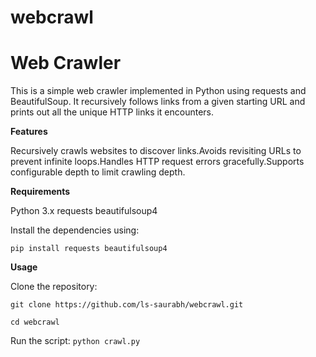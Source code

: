 # webcrawl

# Web Crawler

This is a simple web crawler implemented in Python using requests and BeautifulSoup. It recursively follows links from a given starting URL and prints out all the unique HTTP links it encounters.

**Features**

Recursively crawls websites to discover links.Avoids revisiting URLs to prevent infinite loops.Handles HTTP request errors gracefully.Supports configurable depth to limit crawling depth.

**Requirements**

Python 3.x
requests
beautifulsoup4


Install the dependencies using:

```pip install requests beautifulsoup4```

**Usage**

Clone the repository:

```git clone https://github.com/ls-saurabh/webcrawl.git```

```cd webcrawl```

Run the script: ```python crawl.py```